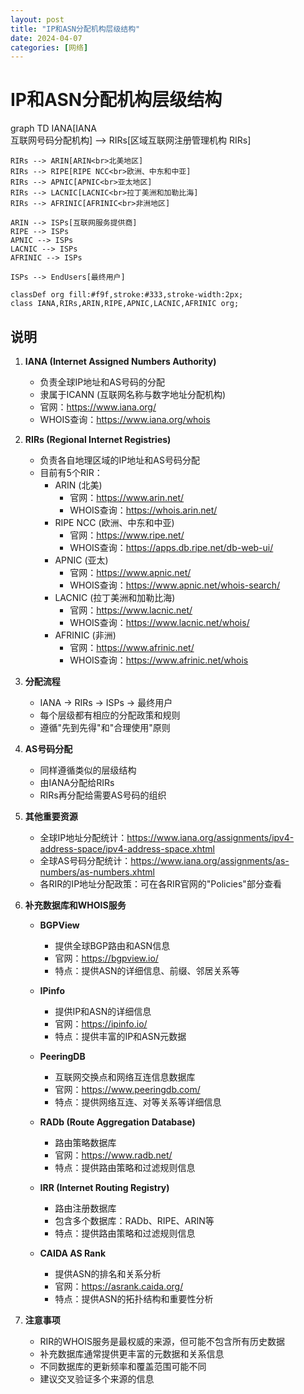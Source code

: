 ```yaml
---
layout: post
title: "IP和ASN分配机构层级结构"
date: 2024-04-07
categories: [网络]
---
```


# IP和ASN分配机构层级结构

<div class="mermaid">
graph TD
    IANA[IANA<br>互联网号码分配机构] --> RIRs[区域互联网注册管理机构 RIRs]
    
    RIRs --> ARIN[ARIN<br>北美地区]
    RIRs --> RIPE[RIPE NCC<br>欧洲、中东和中亚]
    RIRs --> APNIC[APNIC<br>亚太地区]
    RIRs --> LACNIC[LACNIC<br>拉丁美洲和加勒比海]
    RIRs --> AFRINIC[AFRINIC<br>非洲地区]
    
    ARIN --> ISPs[互联网服务提供商]
    RIPE --> ISPs
    APNIC --> ISPs
    LACNIC --> ISPs
    AFRINIC --> ISPs
    
    ISPs --> EndUsers[最终用户]
    
    classDef org fill:#f9f,stroke:#333,stroke-width:2px;
    class IANA,RIRs,ARIN,RIPE,APNIC,LACNIC,AFRINIC org;
</div>

## 说明

1. **IANA (Internet Assigned Numbers Authority)**
   - 负责全球IP地址和AS号码的分配
   - 隶属于ICANN (互联网名称与数字地址分配机构)
   - 官网：https://www.iana.org/
   - WHOIS查询：https://www.iana.org/whois

2. **RIRs (Regional Internet Registries)**
   - 负责各自地理区域的IP地址和AS号码分配
   - 目前有5个RIR：
     - ARIN (北美)
       - 官网：https://www.arin.net/
       - WHOIS查询：https://whois.arin.net/
     - RIPE NCC (欧洲、中东和中亚)
       - 官网：https://www.ripe.net/
       - WHOIS查询：https://apps.db.ripe.net/db-web-ui/
     - APNIC (亚太)
       - 官网：https://www.apnic.net/
       - WHOIS查询：https://www.apnic.net/whois-search/
     - LACNIC (拉丁美洲和加勒比海)
       - 官网：https://www.lacnic.net/
       - WHOIS查询：https://www.lacnic.net/whois/
     - AFRINIC (非洲)
       - 官网：https://www.afrinic.net/
       - WHOIS查询：https://www.afrinic.net/whois

3. **分配流程**
   - IANA → RIRs → ISPs → 最终用户
   - 每个层级都有相应的分配政策和规则
   - 遵循"先到先得"和"合理使用"原则

4. **AS号码分配**
   - 同样遵循类似的层级结构
   - 由IANA分配给RIRs
   - RIRs再分配给需要AS号码的组织

5. **其他重要资源**
   - 全球IP地址分配统计：https://www.iana.org/assignments/ipv4-address-space/ipv4-address-space.xhtml
   - 全球AS号码分配统计：https://www.iana.org/assignments/as-numbers/as-numbers.xhtml
   - 各RIR的IP地址分配政策：可在各RIR官网的"Policies"部分查看

6. **补充数据库和WHOIS服务**
   - **BGPView**
     - 提供全球BGP路由和ASN信息
     - 官网：https://bgpview.io/
     - 特点：提供ASN的详细信息、前缀、邻居关系等
   
   - **IPinfo**
     - 提供IP和ASN的详细信息
     - 官网：https://ipinfo.io/
     - 特点：提供丰富的IP和ASN元数据
   
   - **PeeringDB**
     - 互联网交换点和网络互连信息数据库
     - 官网：https://www.peeringdb.com/
     - 特点：提供网络互连、对等关系等详细信息
   
   - **RADb (Route Aggregation Database)**
     - 路由策略数据库
     - 官网：https://www.radb.net/
     - 特点：提供路由策略和过滤规则信息
   
   - **IRR (Internet Routing Registry)**
     - 路由注册数据库
     - 包含多个数据库：RADb、RIPE、ARIN等
     - 特点：提供路由策略和过滤规则信息
   
   - **CAIDA AS Rank**
     - 提供ASN的排名和关系分析
     - 官网：https://asrank.caida.org/
     - 特点：提供ASN的拓扑结构和重要性分析

7. **注意事项**
   - RIR的WHOIS服务是最权威的来源，但可能不包含所有历史数据
   - 补充数据库通常提供更丰富的元数据和关系信息
   - 不同数据库的更新频率和覆盖范围可能不同
   - 建议交叉验证多个来源的信息 